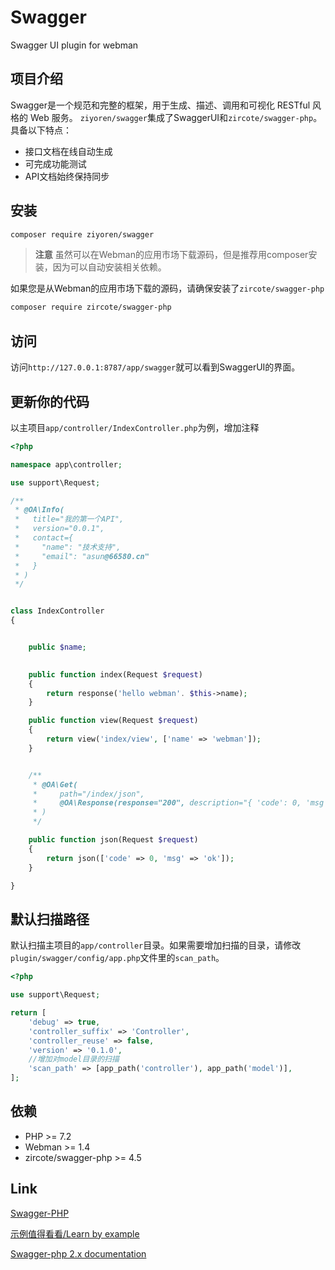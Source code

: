 # Swagger

Swagger UI plugin for webman

## 项目介绍
Swagger是一个规范和完整的框架，用于生成、描述、调用和可视化 RESTful 风格的 Web 服务。
`ziyoren/swagger`集成了SwaggerUI和`zircote/swagger-php`。具备以下特点：
* 接口文档在线自动生成
* 可完成功能测试
* API文档始终保持同步

## 安装
```sh 
composer require ziyoren/swagger
```
> **注意**
> 虽然可以在Webman的应用市场下载源码，但是推荐用composer安装，因为可以自动安装相关依赖。

如果您是从Webman的应用市场下载的源码，请确保安装了`zircote/swagger-php`
```sh
composer require zircote/swagger-php
```

## 访问

访问`http://127.0.0.1:8787/app/swagger`就可以看到SwaggerUI的界面。

## 更新你的代码
以主项目`app/controller/IndexController.php`为例，增加注释
```php
<?php

namespace app\controller;

use support\Request;

/**
 * @OA\Info(
 *   title="我的第一个API",
 *   version="0.0.1",
 *   contact={
 *     "name": "技术支持",
 *     "email": "asun@66580.cn"
 *   }
 * )
 */


class IndexController
{


    public $name;

    
    public function index(Request $request)
    {
        return response('hello webman'. $this->name);
    }

    public function view(Request $request)
    {
        return view('index/view', ['name' => 'webman']);
    }


    /**
     * @OA\Get(
     *     path="/index/json",
     *     @OA\Response(response="200", description="{ 'code': 0, 'msg': 'ok' }")
     * )
     */

    public function json(Request $request)
    {
        return json(['code' => 0, 'msg' => 'ok']);
    }

}

```

## 默认扫描路径
默认扫描主项目的`app/controller`目录。如果需要增加扫描的目录，请修改`plugin/swagger/config/app.php`文件里的`scan_path`。
```php
<?php

use support\Request;

return [
    'debug' => true,
    'controller_suffix' => 'Controller',
    'controller_reuse' => false,
    'version' => '0.1.0',
    //增加对model目录的扫描
    'scan_path' => [app_path('controller'), app_path('model')],
];

```

## 依赖
* PHP >= 7.2
* Webman >= 1.4
* zircote/swagger-php >= 4.5

## Link
[Swagger-PHP](https://zircote.github.io/swagger-php/)

[示例值得看看/Learn by example](https://github.com/zircote/swagger-php/tree/master/Examples)

[Swagger-php 2.x documentation](https://github.com/zircote/swagger-php/tree/2.x/docs)